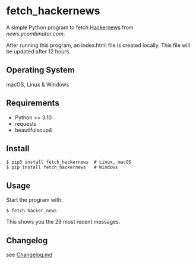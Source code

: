 # fetch_hackernews

A simple Python program to fetch [Hackernews](https://news.ycombinator.com) from *news.ycombinator.com*.

After running this program, an index.html file is created locally. This file will be updated after 12 hours.

## Operating System

macOS, Linux & Windows

## Requirements

* Python >= 3.10
* requests
* beautifulsoup4

## Install

    $ pip3 install fetch_hackernews  # Linux, macOS
    $ pip install fetch_hackernews   # Windows

## Usage

Start the program with:

    $ fetch hacker_news

This shows you the 29 most recent messages.

## Changelog

see [Changelog.md](#)
